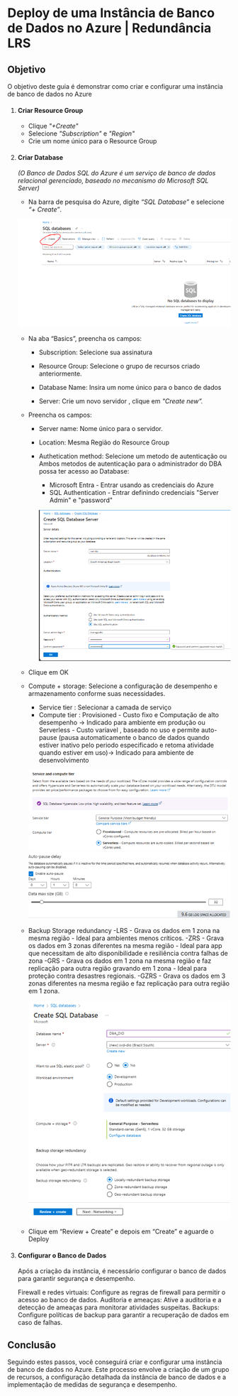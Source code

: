 # Deploy de uma Instância de Banco de Dados no Azure | Redundância LRS
## Objetivo
O objetivo deste guia é demonstrar como criar e configurar uma instância de banco de dados no Azure 

1. #### Criar Resource Group
    - Clique *"+Create"*
    - Selecione *"Subscription"* e *"Region"*
    - Crie um nome único para o Resource Group

2. #### Criar Database 
    *(O Banco de Dados SQL do Azure é um serviço de banco de dados relacional gerenciado, baseado no mecanismo do Microsoft SQL Server)* 

    - Na barra de pesquisa do Azure, digite *“SQL Database”* e selecione *“+ Create”*.

    ![alt text](<DBA CREATE.PNG>)

    - Na aba “Basics”, preencha os campos:
      - Subscription: Selecione sua assinatura
      - Resource Group: Selecione o grupo de recursos criado anteriormente.
      - Database Name: Insira um nome único para o banco de dados

       - Server: Crie um novo servidor , clique em *"Create new”.*

    - Preencha os campos:
      - Server name: Nome único para o servidor.
      - Location: Mesma Região do Resource Group
      - Authetication method: Selecione um metodo de autenticação ou Ambos metodos de autenticação para o administrador do DBA possa ter acesso ao Database:
        - Microsoft Entra - Entrar usando as credenciais do Azure
        - SQL Authentication - Entrar definindo credenciais "Server Admin" e "password"

        ![alt text](<DBA CREATE SERVER.PNG>)
        
    - Clique em OK
        
    - Compute + storage: Selecione a configuração de desempenho e armazenamento conforme suas necessidades. 
      - Service tier : Selecionar a camada de serviço 
      - Compute tier : Provisioned - Custo fixo e Computação de alto desempenho -> Indicado para ambiente em produção ou Serverless - Custo variavel , baseado no uso e permite auto-pause (pausa automaticamente o banco de dados quando estiver inativo pelo periodo especificado e retoma atividade quando estiver em uso)-> Indicado para ambiente de desenvolvimento

      ![alt text](<CONFIGURE DBA.PNG>)
      ![alt text](<AUTO PAUSE.PNG>)

   - Backup Storage redundancy 
     -LRS - Grava os dados em 1 zona na mesma região - Ideal para ambientes menos críticos.
     -ZRS - Grava os dados em 3 zonas diferentes na mesma região - Ideal para app que necessitam de alto disponibilidade e resiliência contra falhas de zona
     -GRS - Grava os dados em 1 zona na mesma região e faz replicação para outra região gravando em 1 zona - Ideal para proteção contra desastres regionais.
     -GZRS - Grava os dados em 3 zonas diferentes na mesma região e faz replicação para outra região em 1 zona.

     ![alt text](<DBA PRONTO.PNG>)

    - Clique em “Review + Create” e depois em “Create” e aguarde o Deploy

3. #### Configurar o Banco de Dados
    Após a criação da instância, é necessário configurar o banco de dados para garantir segurança e desempenho.

      Firewall e redes virtuais: Configure as regras de firewall para permitir o acesso ao banco de dados.
      Auditoria e ameaças: Ative a auditoria e a detecção de ameaças para monitorar atividades suspeitas.
      Backups: Configure políticas de backup para garantir a recuperação de dados em caso de falhas.


## Conclusão
Seguindo estes passos, você conseguirá criar e configurar uma instância de banco de dados no Azure. Este processo envolve a criação de um grupo de recursos, a configuração detalhada da instância de banco de dados e a implementação de medidas de segurança e desempenho.

